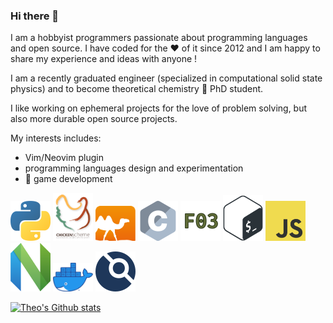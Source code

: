### Hi there 👋

I am a hobbyist programmers passionate about programming languages and open source.
I have coded for the ❤ of it since 2012 and I am happy to share my experience and ideas with anyone !

I am a recently graduated engineer (specialized in computational solid state physics) and to become theoretical chemistry 🧪 PhD student.

I like working on ephemeral projects for the love of problem solving, but also more durable open source projects.

My interests includes:

* Vim/Neovim plugin
* programming languages design and experimentation
* 👾 game development

<a href="https://python.org" ><img src="assets/python/python.png" width="64" alt="python logo"></a>
<a href="https://call-cc.org" ><img src="assets/chicken/chicken.png" width="64" alt="chicken logo"></a>
<a href="https://ocaml.org" ><img src="assets/ocaml/ocaml.png" width="64" alt="ocaml logo"></a>
<a href="https://fr.wikipedia.org/wiki/C_(langage)" ><img src="assets/c/c.png" width="64" alt="c logo"></a>
<a href="https://en.wikipedia.org/wiki/Fortran#Fortran_2003" ><img src="assets/fortran/fortran.png" width="64" alt="fortran logo"></a>
<a href="https://en.wikipedia.org/wiki/Bash_(Unix_shell)" ><img src="assets/bash/bash.png" width="64" alt="bash logo"></a>
<a href="https://developer.mozilla.org/fr/docs/Web/JavaScript" ><img src="assets/javascript/javascript.png" width="64" alt="javascript logo"></a>
<a href="https://neovim.io/" ><img src="assets/neovim/neovim.png" width="64" alt="neovim logo"></a>
<a href="https://docker.com" ><img src="assets/docker/docker.png" width="64" alt="docker logo"></a>
<a href="https://drone.io/" ><img src="assets/drone/drone.png" width="64" alt="drone logo"></a>

<a href=https://github.com/anuraghazra/github-readme-stats>
<img alt="Theo's Github stats" src="https://github-readme-stats.vercel.app/api?username=lattay&show_icons=true">
</a>
